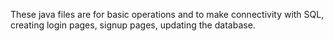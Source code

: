 These java files are for basic operations and to make connectivity with SQL, creating login pages, signup pages, updating the database.
